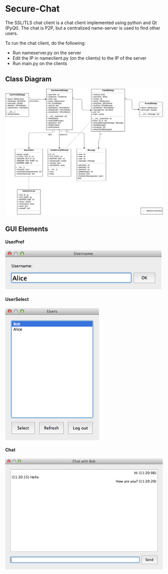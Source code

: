 Secure-Chat
===========

The SSL/TLS chat client is a chat client implemented using python and Qt (PyQt). The chat is P2P, but a centralized name-server is used to find other users.

To run the chat client, do the following:
- Run nameserver.py on the server
- Edit the IP in nameclient.py (on the clients) to the IP of the server
- Run main.py on the clients


## Class Diagram
![alt tag](images/class_diagram.png)


## GUI Elements

#### UserPref
![alt tag](images/gui/userpref.png)

#### UserSelect
![alt tag](images/gui/userselect.png)

#### Chat
![alt tag](images/gui/chat.png)
